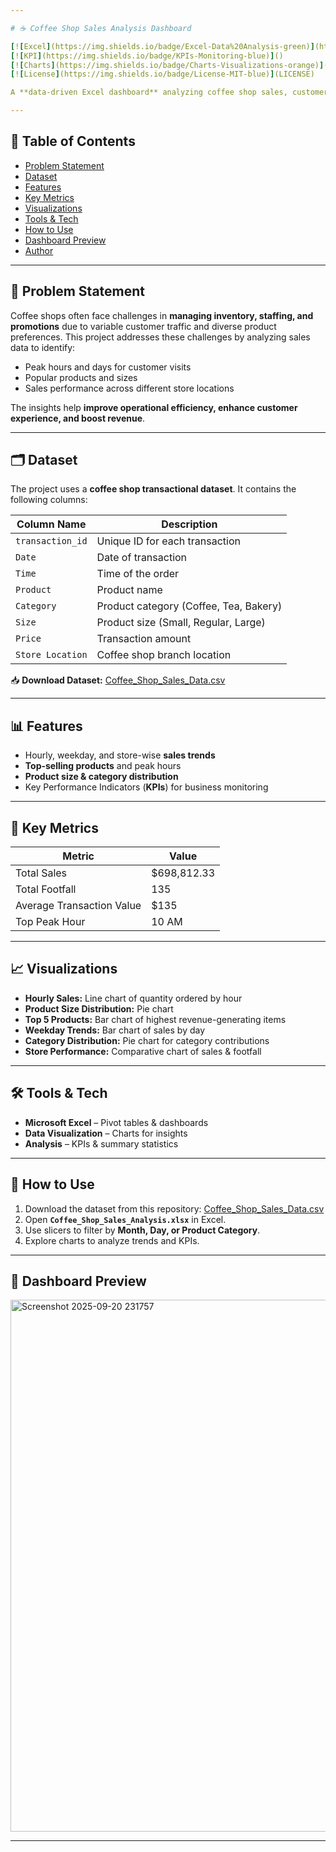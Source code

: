 ```yaml
---

# ☕ Coffee Shop Sales Analysis Dashboard

[![Excel](https://img.shields.io/badge/Excel-Data%20Analysis-green)](https://www.microsoft.com/en-us/microsoft-365/excel)
[![KPI](https://img.shields.io/badge/KPIs-Monitoring-blue)]()
[![Charts](https://img.shields.io/badge/Charts-Visualizations-orange)]()
[![License](https://img.shields.io/badge/License-MIT-blue)](LICENSE)

A **data-driven Excel dashboard** analyzing coffee shop sales, customer footfall, and product preferences to help managers make informed decisions about staffing, inventory, and marketing strategies.

---
```


## 📌 Table of Contents

* [Problem Statement](#-problem-statement)
* [Dataset](#-dataset)
* [Features](#-features)
* [Key Metrics](#-key-metrics)
* [Visualizations](#-visualizations)
* [Tools & Tech](#-tools--tech)
* [How to Use](#-how-to-use)
* [Dashboard Preview](#-dashboard-preview)
* [Author](#-author)

---

## 📝 Problem Statement

Coffee shops often face challenges in **managing inventory, staffing, and promotions** due to variable customer traffic and diverse product preferences.
This project addresses these challenges by analyzing sales data to identify:

* Peak hours and days for customer visits
* Popular products and sizes
* Sales performance across different store locations

The insights help **improve operational efficiency, enhance customer experience, and boost revenue**.

---

## 🗂 Dataset

The project uses a **coffee shop transactional dataset**. It contains the following columns:

| Column Name      | Description                            |
| ---------------- | -------------------------------------- |
| `transaction_id` | Unique ID for each transaction         |
| `Date`           | Date of transaction                    |
| `Time`           | Time of the order                      |
| `Product`        | Product name                           |
| `Category`       | Product category (Coffee, Tea, Bakery) |
| `Size`           | Product size (Small, Regular, Large)   |
| `Price`          | Transaction amount                     |
| `Store Location` | Coffee shop branch location            |

📥 **Download Dataset:** [Coffee\_Shop\_Sales\_Data.csv](./Coffee_Shop_Sales_Data.csv)

---

## 📊 Features

* Hourly, weekday, and store-wise **sales trends**
* **Top-selling products** and peak hours
* **Product size & category distribution**
* Key Performance Indicators (**KPIs**) for business monitoring

---

## 🔑 Key Metrics

| Metric                    | Value        |
| ------------------------- | ------------ |
| Total Sales               | \$698,812.33 |
| Total Footfall            | 135          |
| Average Transaction Value | \$135        |
| Top Peak Hour             | 10 AM        |

---

## 📈 Visualizations

* **Hourly Sales:** Line chart of quantity ordered by hour
* **Product Size Distribution:** Pie chart
* **Top 5 Products:** Bar chart of highest revenue-generating items
* **Weekday Trends:** Bar chart of sales by day
* **Category Distribution:** Pie chart for category contributions
* **Store Performance:** Comparative chart of sales & footfall

---

## 🛠 Tools & Tech

* **Microsoft Excel** – Pivot tables & dashboards
* **Data Visualization** – Charts for insights
* **Analysis** – KPIs & summary statistics

---

## 🚀 How to Use

1. Download the dataset from this repository: [Coffee\_Shop\_Sales\_Data.csv](./Coffee_Shop_Sales_Data.csv)
2. Open **`Coffee_Shop_Sales_Analysis.xlsx`** in Excel.
3. Use slicers to filter by **Month, Day, or Product Category**.
4. Explore charts to analyze trends and KPIs.

---

## 🎥 Dashboard Preview


<img width="1761" height="851" alt="Screenshot 2025-09-20 231757" src="https://github.com/user-attachments/assets/d8a62e04-e1c6-4f51-887a-8d39ff91ac85" />

---

